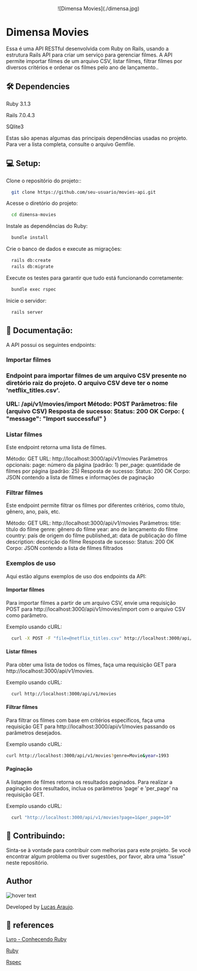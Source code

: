 <p align="center">
 ![Dimensa Movies](./dimensa.jpg)
  
</p>
<h1>Dimensa Movies</h1>
<p>Essa é uma API RESTful desenvolvida com Ruby on Rails, usando a estrutura Rails API para criar um serviço para gerenciar    filmes. A API permite importar filmes de um arquivo CSV, listar filmes, filtrar filmes por diversos critérios e ordenar os filmes pelo ano de lançamento..</p>    

<h2> 🛠 Dependencies</h2>

<p>Ruby 3.1.3</p>
<p>Rails 7.0.4.3</p>
<p>SQlite3</p>


Estas são apenas algumas das principais dependências usadas no projeto. Para ver a lista completa, consulte o arquivo Gemfile.

<h2> 💻 Setup:</h2>

Clone o repositório do projeto::

```sh
  git clone https://github.com/seu-usuario/movies-api.git
  ```
Acesse o diretório do projeto:

```sh
  cd dimensa-movies
  ```
Instale as dependências do Ruby:

```sh
  bundle install
  ```
Crie o banco de dados e execute as migrações:
```sh
  rails db:create
  rails db:migrate
  ```

  Execute os testes para garantir que tudo está funcionando corretamente:
```sh
  bundle exec rspec
  ```
Inicie o servidor:

```sh
  rails server
  ```

<h2> 📝 Documentação:</h2>

A API possui os seguintes endpoints:

<h3>Importar filmes <h3>

Endpoint para importar filmes de um arquivo CSV presente no diretório raiz do projeto. O arquivo CSV deve ter o nome 'netflix_titles.csv'.

URL: /api/v1/movies/import
Método: POST
Parâmetros: file (arquivo CSV)
Resposta de sucesso:
Status: 200 OK
Corpo: { "message": "Import successful" }

<h3>Listar filmes</h3>

Este endpoint retorna uma lista de filmes.

Método: GET
URL: http://localhost:3000/api/v1/movies
Parâmetros opcionais:
page: número da página (padrão: 1)
per_page: quantidade de filmes por página (padrão: 25)
Resposta de sucesso:
Status: 200 OK
Corpo: JSON contendo a lista de filmes e informações de paginação

<h3> Filtrar filmes </h3>

Este endpoint permite filtrar os filmes por diferentes critérios, como título, gênero, ano, país, etc.

Método: GET
URL: http://localhost:3000/api/v1/movies
Parâmetros:
title: título do filme
genre: gênero do filme
year: ano de lançamento do filme
country: país de origem do filme
published_at: data de publicação do filme
description: descrição do filme
Resposta de sucesso:
Status: 200 OK
Corpo: JSON contendo a lista de filmes filtrados

<h3> Exemplos de uso </h3>

Aqui estão alguns exemplos de uso dos endpoints da API:

<h4>Importar filmes</h4>
Para importar filmes a partir de um arquivo CSV, envie uma requisição POST para http://localhost:3000/api/v1/movies/import com o arquivo CSV como parâmetro.

Exemplo usando cURL:

```sh
  curl -X POST -F "file=@netflix_titles.csv" http://localhost:3000/api/v1/movies/import
  ```

<h4>Listar filmes</h4>

Para obter uma lista de todos os filmes, faça uma requisição GET para http://localhost:3000/api/v1/movies.

Exemplo usando cURL:

```sh
  curl http://localhost:3000/api/v1/movies
  ```

<h4>Filtrar filmes</h4>

Para filtrar os filmes com base em critérios específicos, faça uma requisição GET para http://localhost:3000/api/v1/movies passando os parâmetros desejados.

Exemplo usando cURL:
  
  ```sh
  curl http://localhost:3000/api/v1/movies?genre=Movie&year=1993
  ```
<h4> Paginação </h4>

A listagem de filmes retorna os resultados paginados. Para realizar a paginação dos resultados, inclua os parâmetros 'page' e 'per_page' na requisição GET.

Exemplo usando cURL:

```sh
  curl "http://localhost:3000/api/v1/movies?page=1&per_page=10"
```

<h2> 📝 Contribuindo:</h2>
Sinta-se à vontade para contribuir com melhorias para este projeto. Se você encontrar algum problema ou tiver sugestões, por favor, abra uma "issue" neste repositório.

<h2> Author</h2>

<img src="https://avatars.githubusercontent.com/u/68801163?s=96&v=4" width="110" title="hover text">

<p>Developed by <a href="https://www.linkedin.com/in/lucasaraujomouta/">Lucas Araujo</a>.</strong></p>



<h2> 📝 references</h2>

<p><a href="https://leanpub.com/conhecendo-ruby"> Lvro - Conhecendo Ruby </a></p>
<p><a href="https://www.ruby-lang.org/pt/"> Ruby </a></p>
<p><a href="https://www.rubyguides.com/2018/11/rspec-introduction/"> Rspec </a></p>


